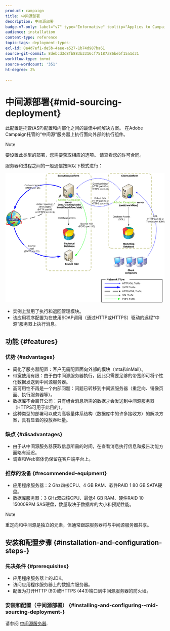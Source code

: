```yaml
---
product: campaign
title: 中间源部署
description: 中间源部署
badge-v7-only: label="v7" type="Informative" tooltip="Applies to Campaign Classic v7 only"
audience: installation
content-type: reference
topic-tags: deployment-types-
exl-id: 8a4d7ef1-de5b-4aee-a527-1b74d987ba61
source-git-commit: 8debcd3d8fb883b3316cf75187a86bebf15a1d31
workflow-type: tm+mt
source-wordcount: '351'
ht-degree: 2%

---
```


# 中间源部署{#mid-sourcing-deployment}



此配置是托管(ASP)配置和内部化之间的最佳中间解决方案。 在Adobe Campaign托管的“中间源”服务器上执行面向外部的执行组件。

>[!NOTE]
>
>要设置此类型的部署，您需要获取相应的选项。 请查看您的许可合同。

服务器和进程之间的一般通信按照以下模式进行：

![](assets/s_ncs_install_midsourcing.png)

* 实例上禁用了执行和退回管理模块。
* 该应用程序配置为在使用SOAP调用（通过HTTP或HTTPS）驱动的远程“中源”服务器上执行消息。

## 功能 {#features}

### 优势 {#advantages}

* 简化了服务器配置：客户无需配置面向外部的模块（mta和inMail）。
* 带宽使用有限：由于由中间源服务器执行，因此只需要足够的带宽即可将个性化数据发送到中间源服务器。
* 高可用性不再是一个内部问题：问题已转移到中间源服务器（重定向、镜像页面、执行服务器等）。
* 数据库不会离开公司：只有组合消息所需的数据才会发送到中间源服务器（HTTPS可用于此目的）。
* 这种类型的部署可以成为高容量体系结构（数据库中的许多接收方）的解决方案，具有显着的投放吞吐量。

### 缺点 {#disadvantages}

* 由于从中间源服务器获取信息所需的时间，在查看消息执行信息和报告功能方面略有延迟。
* 调查和Web窗体仍保留在客户端平台上。

### 推荐的设备 {#recommended-equipment}

* 应用程序服务器：2 Ghz四核CPU、4 GB RAM、软件RAID 1 80 GB SATA硬盘。
* 数据库服务器：3 GHz双四核CPU、最低4 GB RAM、硬件RAID 10 15000RPM SAS硬盘，数量取决于数据库的大小和预期性能。

>[!NOTE]
>
>重定向和中间源是独立的元素，但通常跟踪服务器将与中间源服务器共享。

## 安装和配置步骤 {#installation-and-configuration-steps-}

### 先决条件 {#prerequisites}

* 应用程序服务器上的JDK。
* 访问应用程序服务器上的数据库服务器。
* 配置为打开HTTP (80)或HTTPS (443)端口到中间源服务器的防火墙。

### 安装和配置（中间源部署） {#installing-and-configuring--mid-sourcing-deployment-}

请参阅 [中间源服务器](../../installation/using/mid-sourcing-server.md).
